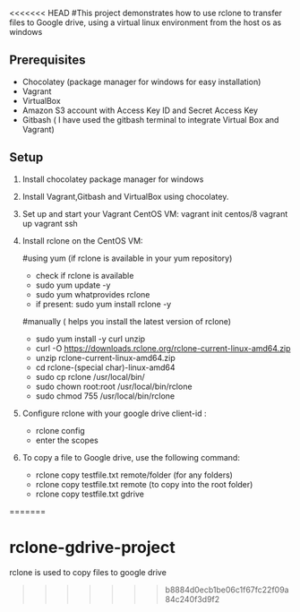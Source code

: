 <<<<<<< HEAD
#This project demonstrates how to use rclone to transfer files to Google drive, using a virtual linux environment from the host os as windows

## Prerequisites

- Chocolatey (package manager for windows for easy installation)
- Vagrant
- VirtualBox
- Amazon S3 account with Access Key ID and Secret Access Key
- Gitbash ( I have used the gitbash terminal to integrate Virtual Box and Vagrant)
## Setup

1. Install chocolatey package manager for windows
2. Install Vagrant,Gitbash and VirtualBox using chocolatey.
3. Set up and start your Vagrant CentOS VM:
   vagrant init centos/8
   vagrant up
   vagrant ssh
4. Install rclone on the CentOS VM:

   #using yum (if rclone is available in your yum repository)
   - check if rclone is available
   - sudo yum update -y
   - sudo yum whatprovides rclone
   - if present: sudo yum install rclone -y

   #manually ( helps you install the latest version of rclone)
   - sudo yum install -y curl unzip
   - curl -O https://downloads.rclone.org/rclone-current-linux-amd64.zip
   - unzip rclone-current-linux-amd64.zip
   - cd rclone-(special char)-linux-amd64
   - sudo cp rclone /usr/local/bin/
   - sudo chown root:root /usr/local/bin/rclone
   - sudo chmod 755 /usr/local/bin/rclone
5. Configure rclone with your google drive client-id :
   - rclone config
   - enter the scopes
6. To copy a file to Google drive, use the following command:
   - rclone copy testfile.txt remote/folder (for any folders)
   - rclone copy testfile.txt remote (to copy into the root folder)
   - rclone copy testfile.txt gdrive


=======
# rclone-gdrive-project
rclone is used to copy files to google drive
>>>>>>> b8884d0ecb1be06c1f67fc22f09a84c240f3d9f2

